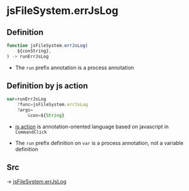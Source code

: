 # jsFileSystem.errJsLog

## Definition

```js.js
function jsFileSystem.errJsLog(
	${conString},
) -> runErrJsLog
```

- The `run` prefix annotation is a process annotation
## Definition by js action

```js.js
var=runErrJsLog
	?func=jsFileSystem.errJsLog
	?args=
		&con=${String}
```

- [js action](#) is annotation-oriented language based on javascript in `CommandClick`

- The `run` prefix definition on `var` is a process annotation, not a variable definition

## Src

-> [jsFileSystem.errJsLog](https://github.com/puutaro/CommandClick/blob/master/app/src/main/java/com/puutaro/commandclick/fragment_lib/terminal_fragment/js_interface/file/JsFileSystem.kt#L134)


